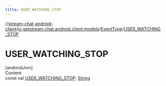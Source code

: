 ```yaml
---
title: USER_WATCHING_STOP
---
```

//[stream-chat-android-client](../../../index.md)/[io.getstream.chat.android.client.models](../index.md)/[EventType](index.md)/[USER_WATCHING_STOP](USER_WATCHING_STOP.md)



# USER_WATCHING_STOP  
[androidJvm]  
Content  
const val [USER_WATCHING_STOP](USER_WATCHING_STOP.md): [String](https://kotlinlang.org/api/latest/jvm/stdlib/kotlin/-string/index.html)  



